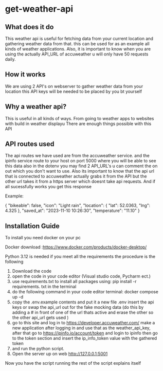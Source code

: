 # get-weather-api

## What does it do

This weather api is useful for fetching data from your current location and gathering weather data from that.
this can be used for as an example all kinds of weather applications.
Also, it is important to know when you are using the actually API_URL  of accuweather u will only have 50 requests daily.



## How it works

We are using 2 API's on webserver to gather weather data from your location this API keys 
will be needed to be placed by you bt yourself


## Why a weather api?

This is useful in all kinds of ways. From going to weather apps to websites with build in weather displayu
There are enough things possible with this API


## API routes used

The api routes we have used are from the accuweather service. and the ipinfo service route to your host on port 5000 where you will be able to see this data
also in the dotenv you may find 2 API_URL's u can comment the on out which you don't want to use. Also its important to know that the api url that is connected to accuweather actually grabs it from the API
but the other url takes it  from a https server which doesnt take api requests.
And if all sucessfully works you get this response

Example:

{
"bikeable": false,
"icon": "Light rain",
"location": {
"lat": 52.0363,
"lng": 4.325
},
"saved_at": "2023-11-10 10:26:30",
"temperature": "11.10"
}


## Installation Guide

To install you need docker on your pc

Docker download :https://www.docker.com/products/docker-desktop/

Python 3.12 is needed
if you meet all the requirements the procedure is the following

1. Download the code
2. open the code in your code editor (Visual studio code, Pycharm ect.)
3. use requirements.txt to install all packages using: pip install -r requirements. txt in the terminal
4. do the following command in your code editor terminal: docker compose up -d
5. copy the .env.example contents and put it a new file .env insert the api keys or swap the api_url out for the fake mocking data (do this by adding a # in front of one of the url thats active and erase the other so the other api_url gets used )
6. go to this site and log in to https://developer.accuweather.com/ make a new application after logging in and use that as the weather_api_key, after that go to https://ipinfo.io/account/token and login to ipinfo then go to the token section and insert the ip_info_token value with the gathered token
7. and run the python script.
8. Open the server up on web http://127.0.0.1:5001

Now you have the script running the rest of the script explains itself

